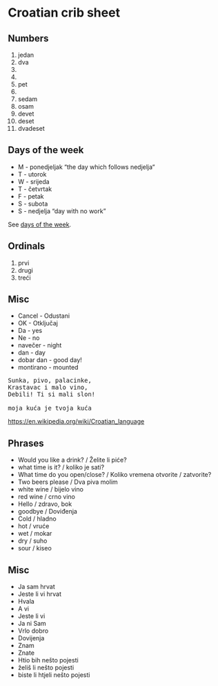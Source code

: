 # Croatian crib sheet

## Numbers
1. jedan
2. dva
3.
4.
5. pet
6.
7. sedam
8. osam
9. devet
10. deset
20. dvadeset

## Days of the week
* M - ponedjeljak “the day which follows nedjelja“
* T - utorok
* W - srijeda
* T - četvrtak
* F - petak
* S - subota
* S - nedjelja “day with no work”

See [days of the week](https://www.learncroatian.eu/blog/days-of-week-croatian).

## Ordinals
1. prvi
2. drugi
3. treći

## Misc
* Cancel - Odustani 
* OK - Otključaj
* Da - yes
* Ne - no
* navečer - night
* dan - day
* dobar dan - good day!
* montirano - mounted

<pre>
Sunka, pivo, palacinke,
Krastavac i malo vino,
Debili! Ti si mali slon!

moja kuća je tvoja kuća
</pre>

https://en.wikipedia.org/wiki/Croatian_language


## Phrases
* Would you like a drink? / Želite li piće?
* what time is it? / koliko je sati?
* What time do you open/close? / Koliko vremena otvorite / zatvorite?
* Two beers please / Dva piva molim
* white wine / bijelo vino
* red wine / crno vino
* Hello / zdravo, bok
* goodbye / Doviđenja
* Cold / hladno
* hot / vruće
* wet / mokar
* dry / suho
* sour / kiseo

## Misc
* Ja sam hrvat
* Jeste li vi hrvat
* Hvala
* A vi
* Jeste li vi
* Ja ni Sam
* Vrlo dobro
* Dovijenja
* Znam
* Znate
* Htio bih nešto pojesti
* želiš li nešto pojesti
* biste li htjeli nešto pojesti

